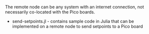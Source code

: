 The remote node can be any system with an internet connection, not necessarily co-located with the Pico boards.
* send-setpoints.jl - contains sample code in Julia that can be implemented on a remote node to send setpoints to a Pico board